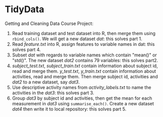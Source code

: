 # TidyData
Getting and Cleaning Data Course Project:

 1. Read training dataset and test dataset into R, then merge them using `rbind_cols()`. We will get a new dataset *dat*: this solves part 1.
 2. Read *feature.txt* into R, assign features to variable names in dat: this solves part 4.
 3. Subset *dat* with regards to variable names which contain "mean()" or "std()". The new dataset *dat2* contains 79 variables: this solves part2. 
 4. *subject_test.txt*, *subject_train.txt* contain information about subject id, read and merge them. *y_test.txt*, *y_train.txt* contain information about activities, read and merge them. Then merge subject id, activities and *dat2* to a new dataset, say *dat3*.
 5. Use descriptive activity names from *activity_labels.txt* to name the activities in the *dat3*: this solves part 3.
 6. Group *dat3* by subject id and activities, then get the mean for each measurement in *dat3* using `summarise_each()`. Create a new dataset *dat4* then write it to local repository: this solves part 5.
